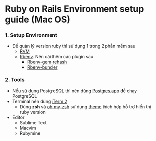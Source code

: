 # Ruby on Rails Environment setup guide (Mac OS)

### 1. Setup Environment
* Để quản lý version ruby thì sử dụng 1 trong 2 phần mềm sau
	* [RVM](https://rvm.io/)
	* [Rbenv](https://github.com/sstephenson/rbenv). Nên cài thêm các plugin sau
		* [Rbenv-gem-rehash](https://github.com/sstephenson/rbenv-gem-rehash)
		* [Rbenv-bundler](https://github.com/carsomyr/rbenv-bundler)

### 2. Tools
* Nếu sử dụng PostgreSQL thì nên dùng [Postgres.app](http://postgresapp.com/) để chạy PostgreSQL
* Terminal nên dùng [iTerm 2](https://www.iterm2.com/)
	* Dùng __zsh__ và [oh-my-zsh](https://github.com/robbyrussell/oh-my-zsh) sử dụng [theme](https://github.com/robbyrussell/oh-my-zsh/wiki/themes) thích hợp hỗ trợ hiển thị ruby version
* Editor
	* Sublime Text
	* Macvim
	* Rubymine  

